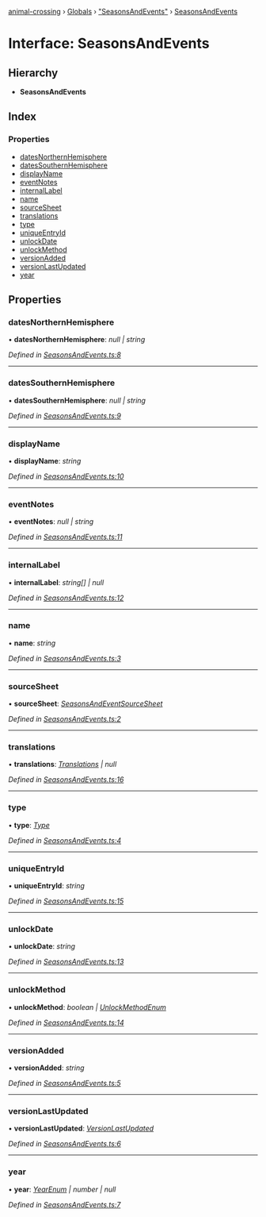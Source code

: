 [animal-crossing](../README.md) › [Globals](../globals.md) › ["SeasonsAndEvents"](../modules/_seasonsandevents_.md) › [SeasonsAndEvents](_seasonsandevents_.seasonsandevents.md)

# Interface: SeasonsAndEvents

## Hierarchy

* **SeasonsAndEvents**

## Index

### Properties

* [datesNorthernHemisphere](_seasonsandevents_.seasonsandevents.md#datesnorthernhemisphere)
* [datesSouthernHemisphere](_seasonsandevents_.seasonsandevents.md#datessouthernhemisphere)
* [displayName](_seasonsandevents_.seasonsandevents.md#displayname)
* [eventNotes](_seasonsandevents_.seasonsandevents.md#eventnotes)
* [internalLabel](_seasonsandevents_.seasonsandevents.md#internallabel)
* [name](_seasonsandevents_.seasonsandevents.md#name)
* [sourceSheet](_seasonsandevents_.seasonsandevents.md#sourcesheet)
* [translations](_seasonsandevents_.seasonsandevents.md#translations)
* [type](_seasonsandevents_.seasonsandevents.md#type)
* [uniqueEntryId](_seasonsandevents_.seasonsandevents.md#uniqueentryid)
* [unlockDate](_seasonsandevents_.seasonsandevents.md#unlockdate)
* [unlockMethod](_seasonsandevents_.seasonsandevents.md#unlockmethod)
* [versionAdded](_seasonsandevents_.seasonsandevents.md#versionadded)
* [versionLastUpdated](_seasonsandevents_.seasonsandevents.md#versionlastupdated)
* [year](_seasonsandevents_.seasonsandevents.md#year)

## Properties

###  datesNorthernHemisphere

• **datesNorthernHemisphere**: *null | string*

*Defined in [SeasonsAndEvents.ts:8](https://github.com/Norviah/animal-crossing/blob/3d769dc/module/types/SeasonsAndEvents.ts#L8)*

___

###  datesSouthernHemisphere

• **datesSouthernHemisphere**: *null | string*

*Defined in [SeasonsAndEvents.ts:9](https://github.com/Norviah/animal-crossing/blob/3d769dc/module/types/SeasonsAndEvents.ts#L9)*

___

###  displayName

• **displayName**: *string*

*Defined in [SeasonsAndEvents.ts:10](https://github.com/Norviah/animal-crossing/blob/3d769dc/module/types/SeasonsAndEvents.ts#L10)*

___

###  eventNotes

• **eventNotes**: *null | string*

*Defined in [SeasonsAndEvents.ts:11](https://github.com/Norviah/animal-crossing/blob/3d769dc/module/types/SeasonsAndEvents.ts#L11)*

___

###  internalLabel

• **internalLabel**: *string[] | null*

*Defined in [SeasonsAndEvents.ts:12](https://github.com/Norviah/animal-crossing/blob/3d769dc/module/types/SeasonsAndEvents.ts#L12)*

___

###  name

• **name**: *string*

*Defined in [SeasonsAndEvents.ts:3](https://github.com/Norviah/animal-crossing/blob/3d769dc/module/types/SeasonsAndEvents.ts#L3)*

___

###  sourceSheet

• **sourceSheet**: *[SeasonsAndEventSourceSheet](../enums/_seasonsandevents_.seasonsandeventsourcesheet.md)*

*Defined in [SeasonsAndEvents.ts:2](https://github.com/Norviah/animal-crossing/blob/3d769dc/module/types/SeasonsAndEvents.ts#L2)*

___

###  translations

• **translations**: *[Translations](_seasonsandevents_.translations.md) | null*

*Defined in [SeasonsAndEvents.ts:16](https://github.com/Norviah/animal-crossing/blob/3d769dc/module/types/SeasonsAndEvents.ts#L16)*

___

###  type

• **type**: *[Type](../enums/_seasonsandevents_.type.md)*

*Defined in [SeasonsAndEvents.ts:4](https://github.com/Norviah/animal-crossing/blob/3d769dc/module/types/SeasonsAndEvents.ts#L4)*

___

###  uniqueEntryId

• **uniqueEntryId**: *string*

*Defined in [SeasonsAndEvents.ts:15](https://github.com/Norviah/animal-crossing/blob/3d769dc/module/types/SeasonsAndEvents.ts#L15)*

___

###  unlockDate

• **unlockDate**: *string*

*Defined in [SeasonsAndEvents.ts:13](https://github.com/Norviah/animal-crossing/blob/3d769dc/module/types/SeasonsAndEvents.ts#L13)*

___

###  unlockMethod

• **unlockMethod**: *boolean | [UnlockMethodEnum](../enums/_seasonsandevents_.unlockmethodenum.md)*

*Defined in [SeasonsAndEvents.ts:14](https://github.com/Norviah/animal-crossing/blob/3d769dc/module/types/SeasonsAndEvents.ts#L14)*

___

###  versionAdded

• **versionAdded**: *string*

*Defined in [SeasonsAndEvents.ts:5](https://github.com/Norviah/animal-crossing/blob/3d769dc/module/types/SeasonsAndEvents.ts#L5)*

___

###  versionLastUpdated

• **versionLastUpdated**: *[VersionLastUpdated](../enums/_seasonsandevents_.versionlastupdated.md)*

*Defined in [SeasonsAndEvents.ts:6](https://github.com/Norviah/animal-crossing/blob/3d769dc/module/types/SeasonsAndEvents.ts#L6)*

___

###  year

• **year**: *[YearEnum](../enums/_seasonsandevents_.yearenum.md) | number | null*

*Defined in [SeasonsAndEvents.ts:7](https://github.com/Norviah/animal-crossing/blob/3d769dc/module/types/SeasonsAndEvents.ts#L7)*
